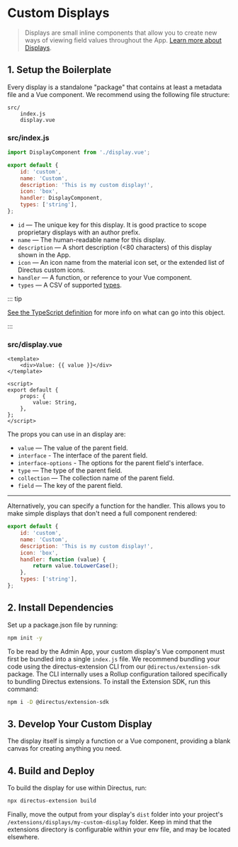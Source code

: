 # Custom Displays

> Displays are small inline components that allow you to create new ways of viewing field values throughout the App.
> [Learn more about Displays](/concepts/displays/).

## 1. Setup the Boilerplate

Every display is a standalone "package" that contains at least a metadata file and a Vue component. We recommend using
the following file structure:

```
src/
	index.js
	display.vue
```

### src/index.js

```js
import DisplayComponent from './display.vue';

export default {
	id: 'custom',
	name: 'Custom',
	description: 'This is my custom display!',
	icon: 'box',
	handler: DisplayComponent,
	types: ['string'],
};
```

- `id` — The unique key for this display. It is good practice to scope proprietary displays with an author prefix.
- `name` — The human-readable name for this display.
- `description` — A short description (<80 characters) of this display shown in the App.
- `icon` — An icon name from the material icon set, or the extended list of Directus custom icons.
- `handler` — A function, or reference to your Vue component.
- `types` — A CSV of supported [types](/concepts/types/).

::: tip

[See the TypeScript definition](https://github.com/directus/directus/blob/20355fee5eba514dd75565f60269311187010c66/app/src/displays/types.ts#L24-L34)
for more info on what can go into this object.

:::

### src/display.vue

```vue
<template>
	<div>Value: {{ value }}</div>
</template>

<script>
export default {
	props: {
		value: String,
	},
};
</script>
```

The props you can use in an display are:

- `value` — The value of the parent field.
- `interface` - The interface of the parent field.
- `interface-options` - The options for the parent field's interface.
- `type` — The type of the parent field.
- `collection` — The collection name of the parent field.
- `field` — The key of the parent field.

---

Alternatively, you can specify a function for the handler. This allows you to make simple displays that don't need a
full component rendered:

```js
export default {
	id: 'custom',
	name: 'Custom',
	description: 'This is my custom display!',
	icon: 'box',
	handler: function (value) {
		return value.toLowerCase();
	},
	types: ['string'],
};
```

## 2. Install Dependencies

Set up a package.json file by running:

```bash
npm init -y
```

To be read by the Admin App, your custom display's Vue component must first be bundled into a single `index.js` file. We
recommend bundling your code using the directus-extension CLI from our `@directus/extension-sdk` package. The CLI
internally uses a Rollup configuration tailored specifically to bundling Directus extensions. To install the Extension
SDK, run this command:

```bash
npm i -D @directus/extension-sdk
```

## 3. Develop Your Custom Display

The display itself is simply a function or a Vue component, providing a blank canvas for creating anything you need.

## 4. Build and Deploy

To build the display for use within Directus, run:

```bash
npx directus-extension build
```

Finally, move the output from your display's `dist` folder into your project's `/extensions/displays/my-custom-display`
folder. Keep in mind that the extensions directory is configurable within your env file, and may be located elsewhere.
